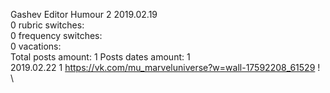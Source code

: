 Gashev	Editor Humour 2 2019.02.19\
0 rubric switches:\
0 frequency switches:\
0 vacations:\
Total posts amount: 1	Posts dates amount: 1\
2019.02.22 1 https://vk.com/mu_marveluniverse?w=wall-17592208_61529 ! \
